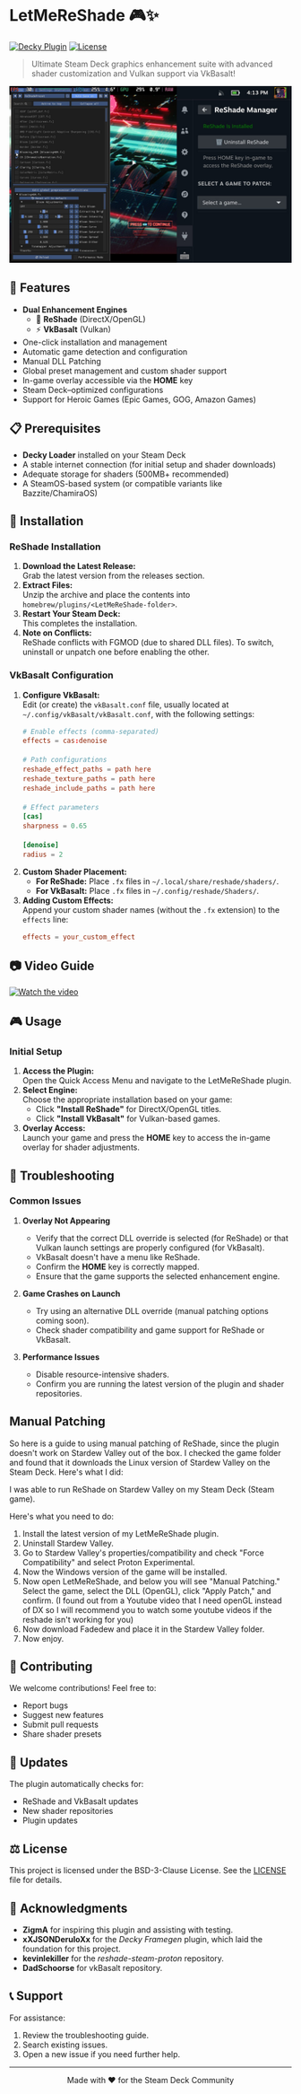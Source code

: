 # LetMeReShade 🎮✨

[![Decky Plugin](https://img.shields.io/badge/Decky-Plugin-brightgreen.svg)](https://github.com/SteamDeckHomebrew/decky-loader)
[![License](https://img.shields.io/badge/license-BSD--3-blue.svg)](LICENSE)

> Ultimate Steam Deck graphics enhancement suite with advanced shader customization and Vulkan support via VkBasalt!

![LetMeReShade Banner](assets/shade.jpg)

## 🌟 Features

- **Dual Enhancement Engines**
  - 🎨 **ReShade** (DirectX/OpenGL)
  - ⚡ **VkBasalt** (Vulkan)
- One-click installation and management
- Automatic game detection and configuration
- Manual DLL Patching
- Global preset management and custom shader support
- In-game overlay accessible via the **HOME** key
- Steam Deck–optimized configurations
- Support for Heroic Games (Epic Games, GOG, Amazon Games)

## 📋 Prerequisites

- **Decky Loader** installed on your Steam Deck
- A stable internet connection (for initial setup and shader downloads)
- Adequate storage for shaders (500MB+ recommended)
- A SteamOS-based system (or compatible variants like Bazzite/ChamiraOS)

## 🚀 Installation

### ReShade Installation

1. **Download the Latest Release:**  
   Grab the latest version from the releases section.
2. **Extract Files:**  
   Unzip the archive and place the contents into `homebrew/plugins/<LetMeReShade-folder>`.
3. **Restart Your Steam Deck:**  
   This completes the installation.
4. **Note on Conflicts:**  
   ReShade conflicts with FGMOD (due to shared DLL files). To switch, uninstall or unpatch one before enabling the other.

### VkBasalt Configuration

1. **Configure VkBasalt:**  
   Edit (or create) the `vkBasalt.conf` file, usually located at `~/.config/vkBasalt/vkBasalt.conf`, with the following settings:
   ```conf
   # Enable effects (comma-separated)
   effects = cas:denoise

   # Path configurations
   reshade_effect_paths = path here
   reshade_texture_paths = path here
   reshade_include_paths = path here

   # Effect parameters
   [cas]
   sharpness = 0.65

   [denoise]
   radius = 2
   ```
2. **Custom Shader Placement:**  
   - **For ReShade:** Place `.fx` files in `~/.local/share/reshade/shaders/`.
   - **For VkBasalt:** Place `.fx` files in `~/.config/reshade/Shaders/`.
3. **Adding Custom Effects:**  
   Append your custom shader names (without the `.fx` extension) to the `effects` line:
   ```conf
   effects = your_custom_effect
   ```

## 📷 Video Guide

[![Watch the video](https://img.youtube.com/vi/4uTVz7deH6E/maxresdefault.jpg)](https://youtu.be/4uTVz7deH6E)

## 🎮 Usage

### Initial Setup

1. **Access the Plugin:**  
   Open the Quick Access Menu and navigate to the LetMeReShade plugin.
2. **Select Engine:**  
   Choose the appropriate installation based on your game:
   - Click **"Install ReShade"** for DirectX/OpenGL titles.
   - Click **"Install VkBasalt"** for Vulkan-based games.
3. **Overlay Access:**  
   Launch your game and press the **HOME** key to access the in-game overlay for shader adjustments.

## 🔧 Troubleshooting

### Common Issues

1. **Overlay Not Appearing**
   - Verify that the correct DLL override is selected (for ReShade) or that Vulkan launch settings are properly configured (for VkBasalt).
   - VkBasalt doesn't have a menu like ReShade.
   - Confirm the **HOME** key is correctly mapped.
   - Ensure that the game supports the selected enhancement engine.

2. **Game Crashes on Launch**
   - Try using an alternative DLL override (manual patching options coming soon).
   - Check shader compatibility and game support for ReShade or VkBasalt.

3. **Performance Issues**
   - Disable resource-intensive shaders.
   - Confirm you are running the latest version of the plugin and shader repositories.

## Manual Patching

So here is a guide to using manual patching of ReShade, since the plugin doesn't work on Stardew Valley out of the box.  I checked the game folder and found that it downloads the Linux version of Stardew Valley on the Steam Deck.  Here's what I did:

I was able to run ReShade on Stardew Valley on my Steam Deck (Steam game).

Here's what you need to do:

1. Install the latest version of my LetMeReShade plugin.
2. Uninstall Stardew Valley.
3. Go to Stardew Valley's properties/compatibility and check "Force Compatibility" and select Proton Experimental.
4. Now the Windows version of the game will be installed.
5. Now open LetMeReShade, and below you will see "Manual Patching." Select the game, select the DLL (OpenGL), click "Apply Patch," and confirm. (I found out from a Youtube video that I need openGL instead of DX so I will recommend you to watch some youtube videos if the reshade isn't working for you)
6. Now download Fadedew and place it in the Stardew Valley folder.
7. Now enjoy.

## 📝 Contributing

We welcome contributions! Feel free to:
- Report bugs
- Suggest new features
- Submit pull requests
- Share shader presets

## 🔄 Updates

The plugin automatically checks for:
- ReShade and VkBasalt updates
- New shader repositories
- Plugin updates

## ⚖️ License

This project is licensed under the BSD-3-Clause License. See the [LICENSE](LICENSE) file for details.

## 🙏 Acknowledgments

- **ZigmA** for inspiring this plugin and assisting with testing.
- **xXJSONDeruloXx** for the *Decky Framegen* plugin, which laid the foundation for this project.
- **kevinlekiller** for the *reshade-steam-proton* repository.
- **DadSchoorse** for vkBasalt repository.

## 📞 Support

For assistance:
1. Review the troubleshooting guide.
2. Search existing issues.
3. Open a new issue if you need further help.

---

<p align="center">Made with ❤️ for the Steam Deck Community</p>

